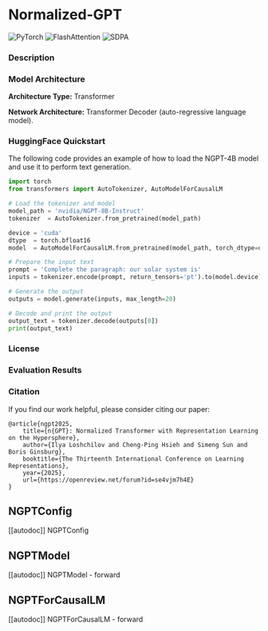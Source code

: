<!--Copyright 2025 The HuggingFace Team. All rights reserved.
Copyright (c) 2025, NVIDIA CORPORATION.  All rights reserved.

Licensed under the Apache License, Version 2.0 (the "License"); you may not use this file except in compliance with
the License. You may obtain a copy of the License at

http://www.apache.org/licenses/LICENSE-2.0

Unless required by applicable law or agreed to in writing, software distributed under the License is distributed on
an "AS IS" BASIS, WITHOUT WARRANTIES OR CONDITIONS OF ANY KIND, either express or implied. See the License for the
specific language governing permissions and limitations under the License.

-->

# Normalized-GPT

<div class="flex flex-wrap space-x-1">
<img alt="PyTorch" src="https://img.shields.io/badge/PyTorch-DE3412?style=flat&logo=pytorch&logoColor=white">
<img alt="FlashAttention" src="https://img.shields.io/badge/%E2%9A%A1%EF%B8%8E%20FlashAttention-eae0c8?style=flat">
<img alt="SDPA" src="https://img.shields.io/badge/SDPA-DE3412?style=flat&logo=pytorch&logoColor=white">
</div>

### Description


### Model Architecture

**Architecture Type:** Transformer

**Network Architecture:** Transformer Decoder (auto-regressive language model).

### HuggingFace Quickstart

The following code provides an example of how to load the NGPT-4B model and use it to perform text generation.

```python
import torch
from transformers import AutoTokenizer, AutoModelForCausalLM

# Load the tokenizer and model
model_path = 'nvidia/NGPT-8B-Instruct'
tokenizer  = AutoTokenizer.from_pretrained(model_path)

device = 'cuda'
dtype  = torch.bfloat16
model  = AutoModelForCausalLM.from_pretrained(model_path, torch_dtype=dtype, device_map=device)

# Prepare the input text
prompt = 'Complete the paragraph: our solar system is'
inputs = tokenizer.encode(prompt, return_tensors='pt').to(model.device)

# Generate the output
outputs = model.generate(inputs, max_length=20)

# Decode and print the output
output_text = tokenizer.decode(outputs[0])
print(output_text)
```

### License



### Evaluation Results



### Citation

If you find our work helpful, please consider citing our paper:
```
@article{ngpt2025,
    title={n{GPT}: Normalized Transformer with Representation Learning on the Hypersphere},
    author={Ilya Loshchilov and Cheng-Ping Hsieh and Simeng Sun and Boris Ginsburg},
    booktitle={The Thirteenth International Conference on Learning Representations},
    year={2025},
    url={https://openreview.net/forum?id=se4vjm7h4E}
}
```

## NGPTConfig

[[autodoc]] NGPTConfig


## NGPTModel

[[autodoc]] NGPTModel
    - forward


## NGPTForCausalLM

[[autodoc]] NGPTForCausalLM
    - forward
